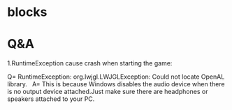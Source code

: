 # blocks  
     
        

# Q&A

1.RuntimeException cause crash when starting the game:

Q= RuntimeException: org.lwjgl.LWJGLException: Could not locate OpenAL library.  
A= This is because Windows disables the audio device when there is no output device attached.Just make sure there are headphones or speakers attached to your PC.


